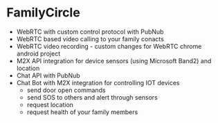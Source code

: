 # FamilyCircle

- WebRTC with custom control protocol with PubNub
- WebRTC based video calling to your family conacts
- WebRTC video recording - custom changes for WebRTC chrome android project
- M2X API integration for device sensors (using Microsoft Band2) and location
- Chat API with PubNub
- Chat Bot with M2X integration for controlling IOT devices
    - send door open commands
    - send SOS to others and alert through sensors
    - request location
    - request health of your family members
